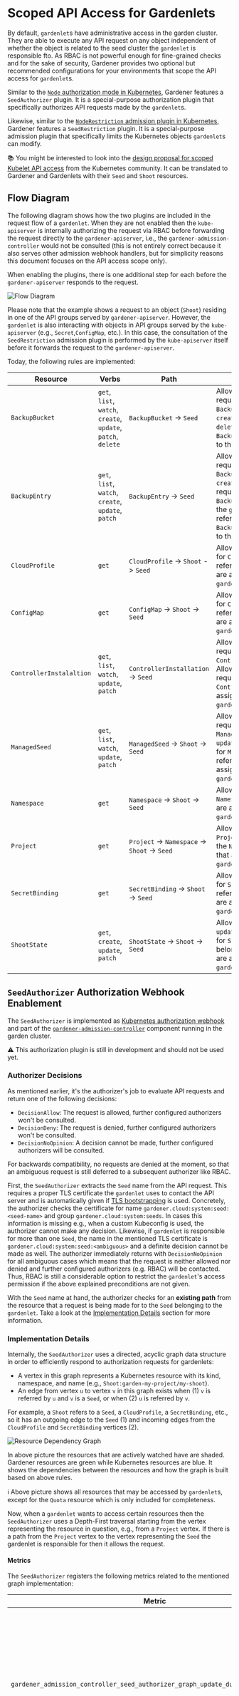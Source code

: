 # Scoped API Access for Gardenlets

By default, `gardenlet`s have administrative access in the garden cluster.
They are able to execute any API request on any object independent of whether the object is related to the seed cluster the `gardenlet` is responsible fto.
As RBAC is not powerful enough for fine-grained checks and for the sake of security, Gardener provides two optional but recommended configurations for your environments that scope the API access for `gardenlet`s.

Similar to the [`Node` authorization mode in Kubernetes](https://kubernetes.io/docs/reference/access-authn-authz/node/), Gardener features a `SeedAuthorizer` plugin.
It is a special-purpose authorization plugin that specifically authorizes API requests made by the `gardenlet`s.

Likewise, similar to the [`NodeRestriction` admission plugin in Kubernetes](https://kubernetes.io/docs/reference/access-authn-authz/admission-controllers/#noderestriction), Gardener features a `SeedRestriction` plugin.
It is a special-purpose admission plugin that specifically limits the Kubernetes objects `gardenlet`s can modify.

📚 You might be interested to look into the [design proposal for scoped Kubelet API access](https://github.com/kubernetes/community/blob/master/contributors/design-proposals/node/kubelet-authorizer.md) from the Kubernetes community.
It can be translated to Gardener and Gardenlets with their `Seed` and `Shoot` resources.

## Flow Diagram

The following diagram shows how the two plugins are included in the request flow of a `gardenlet`.
When they are not enabled then the `kube-apiserver` is internally authorizing the request via RBAC before forwarding the request directly to the `gardener-apiserver`, i.e., the `gardener-admission-controller` would not be consulted (this is not entirely correct because it also serves other admission webhook handlers, but for simplicity reasons this document focuses on the API access scope only).

When enabling the plugins, there is one additional step for each before the `gardener-apiserver` responds to the request.

![Flow Diagram](gardenlet_api_access_flow.png)

Please note that the example shows a request to an object (`Shoot`) residing in one of the API groups served by `gardener-apiserver`.
However, the `gardenlet` is also interacting with objects in API groups served by the `kube-apiserver` (e.g., `Secret`,`ConfigMap`, etc.).
In this case, the consultation of the `SeedRestriction` admission plugin is performed by the `kube-apiserver` itself before it forwards the request to the `gardener-apiserver`.

Today, the following rules are implemented:

| Resource                 | Verbs                                                         | Path                                          | Description |
| ------------------------ | ------------------------------------------------------------- | ----------------------------------------------| ----------- |
| `BackupBucket`           | `get`, `list`, `watch`, `create`, `update`, `patch`, `delete` | `BackupBucket` -> `Seed`                      | Allow `get`, `list`, `watch` requests for all `BackupBucket`s. Allow only `create`, `update`, `patch`, `delete` requests for `BackupBucket`s assigned to the `gardenlet`'s `Seed`. |
| `BackupEntry`            | `get`, `list`, `watch`, `create`, `update`, `patch`           | `BackupEntry` -> `Seed`                       | Allow `get`, `list`, `watch` requests for all `BackupEntry`s. Allow only `create`, `update`, `patch` requests for `BackupEntry`s assigned to the `gardenlet`'s `Seed` and referencing `BackupBucket`s assigned to the `gardenlet`'s `Seed`. |
| `CloudProfile`           | `get`                                                         | `CloudProfile` -> `Shoot` -> `Seed`           | Allow only `get` requests for `CloudProfile`s referenced by `Shoot`s that are assigned to the `gardenlet`'s `Seed`. |
| `ConfigMap`              | `get`                                                         | `ConfigMap` -> `Shoot` -> `Seed`              | Allow only `get` requests for `ConfigMap`s referenced by `Shoot`s that are assigned to the `gardenlet`'s `Seed`. |
| `ControllerInstalaltion` | `get`, `list`, `watch`, `update`, `patch`                     | `ControllerInstallation` -> `Seed`            | Allow `get`, `list`, `watch` requests for all `ControllerInstallation`s. Allow only `update`, `patch` requests for `ControllerInstallation`s assigned to the `gardenlet`'s `Seed`. |
| `ManagedSeed`            | `get`, `list`, `watch`, `update`, `patch`                     | `ManagedSeed` -> `Shoot` -> `Seed`            | Allow `get`, `list`, `watch` requests for all `ManagedSeed`s. Allow only `update`, `patch` requests for `ManagedSeed`s referencing a `Shoot` assigned to the `gardenlet`'s `Seed`. |
| `Namespace`              | `get`                                                         | `Namespace` -> `Shoot` -> `Seed`              | Allow `get` requests for `Namespace`s of `Shoot`s that are assigned to the `gardenlet`'s `Seed`. |
| `Project`                | `get`                                                         | `Project` -> `Namespace` -> `Shoot` -> `Seed` | Allow `get` requests for `Project`s referenced by the `Namespace` of `Shoot`s that are assigned to the `gardenlet`'s `Seed`. |
| `SecretBinding`          | `get`                                                         | `SecretBinding` -> `Shoot` -> `Seed`          | Allow only `get` requests for `SecretBinding`s referenced by `Shoot`s that are assigned to the `gardenlet`'s `Seed`. |
| `ShootState`             | `get`, `create`, `update`, `patch`                            | `ShootState` -> `Shoot` -> `Seed`             | Allow only `get`, `create`, `update`, `patch` requests for `ShootState`s belonging by `Shoot`s that are assigned to the `gardenlet`'s `Seed`. |

## `SeedAuthorizer` Authorization Webhook Enablement

The `SeedAuthorizer` is implemented as [Kubernetes authorization webhook](https://kubernetes.io/docs/reference/access-authn-authz/webhook/) and part of the [`gardener-admission-controller`](../concepts/admission-controller.md) component running in the garden cluster.

⚠️ This authorization plugin is still in development and should not be used yet.

### Authorizer Decisions

As mentioned earlier, it's the authorizer's job to evaluate API requests and return one of the following decisions:

- `DecisionAllow`: The request is allowed, further configured authorizers won't be consulted.
- `DecisionDeny`: The request is denied, further configured authorizers won't be consulted.
- `DecisionNoOpinion`: A decision cannot be made, further configured authorizers will be consulted.

For backwards compatibility, no requests are denied at the moment, so that an ambiguous request is still deferred to a subsequent authorizer like RBAC.

First, the `SeedAuthorizer` extracts the `Seed` name from the API request. This requires a proper TLS certificate the `gardenlet` uses to contact the API server and is automatically given if [TLS bootstrapping](../concepts/gardenlet.md#TLS-Bootstrapping) is used.
Concretely, the authorizer checks the certificate for name `gardener.cloud:system:seed:<seed-name>` and group `gardener.cloud:system:seeds`.
In cases this information is missing e.g., when a custom Kubeconfig is used, the authorizer cannot make any decision.
Likewise, if `gardenlet` is responsible for more than one `Seed`, the name in the mentioned TLS certificate is `gardener.cloud:system:seed:<ambiguous>` and a definite decision cannot be made as well.
The authorizer immediately returns with `DecisionNoOpinion` for all ambiguous cases which means that the request is neither allowed nor denied and further configured authorizers (e.g. RBAC) will be contacted.
Thus, RBAC is still a considerable option to restrict the `gardenlet`'s access permission if the above explained preconditions are not given.

With the `Seed` name at hand, the authorizer checks for an **existing path** from the resource that a request is being made for to the `Seed` belonging to the `gardenlet`. Take a look at the [Implementation Details](#implementation-details) section for more information.

### Implementation Details

Internally, the `SeedAuthorizer` uses a directed, acyclic graph data structure in order to efficiently respond to authorization requests for gardenlets:

* A vertex in this graph represents a Kubernetes resource with its kind, namespace, and name (e.g., `Shoot:garden-my-project/my-shoot`).
* An edge from vertex `u` to vertex `v` in this graph exists when (1) `v` is referred by `u` and `v` is a `Seed`, or when (2) `u` is referred by `v`.

For example, a `Shoot` refers to a `Seed`, a `CloudProfile`, a `SecretBinding`, etc., so it has an outgoing edge to the `Seed` (1) and incoming edges from the `CloudProfile` and `SecretBinding` vertices (2).

![Resource Dependency Graph](gardenlet_api_access_graph.png)

In above picture the resources that are actively watched have are shaded.
Gardener resources are green while Kubernetes resources are blue.
It shows the dependencies between the resources and how the graph is built based on above rules.

ℹ️ Above picture shows all resources that may be accessed by `gardenlet`s, except for the `Quota` resource which is only included for completeness.

Now, when a `gardenlet` wants to access certain resources then the `SeedAuthorizer` uses a Depth-First traversal starting from the vertex representing the resource in question, e.g., from a `Project` vertex.
If there is a path from the `Project` vertex to the vertex representing the `Seed` the gardenlet is responsible for then it allows the request.

#### Metrics

The `SeedAuthorizer` registers the following metrics related to the mentioned graph implementation:

| Metric | Description |
| --- | --- |
| `gardener_admission_controller_seed_authorizer_graph_update_duration_seconds` | Histogram of duration of resource dependency graph updates in seed authorizer, i.e., how long does it take to update the graph's vertices/edges when a resource is created, changed, or deleted. |
| `gardener_admission_controller_seed_authorizer_graph_path_check_duration_seconds` | Histogram of duration of checks whether a path exists in the resource dependency graph in seed authorizer. |

#### Debug Handler

When the `.server.enableDebugHandlers` field in the `gardener-admission-controller`'s component configuration is set to `true` then it serves a handler that can be used for debugging the resource dependency graph under `/debug/resource-dependency-graph`.

🚨 Only use this setting for development purposes as it enables unauthenticated users to view all data if they have access to the `gardener-admission-controller` component.

The handler renders an HTML page displaying the current graph with a list of vertices and its associated incoming and outgoing edges to other vertices.
Depending on the size of the Gardener landscape (and consequently, the size of the graph), it might not be possible to render it in its entirety.
If there are more than 2000 vertices then the default filtering will selected for `kind=Seed` to prevent overloading the output.

_Example output_:

```text
-------------------------------------------------------------------------------
|
| # Seed:my-seed
|   <- (11)
|     BackupBucket:73972fe2-3d7e-4f61-a406-b8f9e670e6b7
|     BackupEntry:garden-my-project/shoot--dev--my-shoot--4656a460-1a69-4f00-9372-7452cbd38ee3
|     ControllerInstallation:dns-external-mxt8m
|     ControllerInstallation:extension-shoot-cert-service-4qw5j
|     ControllerInstallation:networking-calico-bgrb2
|     ControllerInstallation:os-gardenlinux-qvb5z
|     ControllerInstallation:provider-gcp-w4mvf
|     Secret:garden/backup
|     Shoot:garden-my-project/my-shoot
|
-------------------------------------------------------------------------------
|
| # Shoot:garden-my-project/my-shoot
|   <- (5)
|     CloudProfile:gcp
|     Namespace:garden-my-project
|     Secret:garden-my-project/my-dns-secret
|     SecretBinding:garden-my-project/my-credentials
|     ShootState:garden-my-project/my-shoot
|   -> (1)
|     Seed:my-seed
|
-------------------------------------------------------------------------------
|
| # ShootState:garden-my-project/my-shoot
|   -> (1)
|     Shoot:garden-my-project/my-shoot
|
-------------------------------------------------------------------------------

... (etc., similarly for the other resources)
```

There are anchor links to easily jump from one resource to another, and the page provides means for filtering the results based on the `kind`, `namespace`, and/or `name`.

#### Pitfalls

When there is a relevant update to an existing resource, i.e., when a reference to another resource is changed, then the corresponding vertex (along with all associated edges) is first deleted from the graph before it gets added again with the up-to-date edges.
However, this does only work for vertices belonging to resources that are only created in exactly one "watch handler".
For example, the vertex for a `SecretBinding` can either be created in the `SecretBinding` handler itself or in the `Shoot` handler.
In such cases, deleting the vertex before (re-)computing the edges might lead to race conditions and potentially renders the graph invalid.
Consequently, instead of deleting the vertex, only the edges the respective handler is responsible for are deleted.
If the vertex ends up with no remaining edges then it also gets deleted automatically.
Afterwards, the vertex can either be added again or the updated edges can be created.

## `SeedRestriction` Admission Webhook Enablement

The `SeedRestriction` is implemented as [Kubernetes admission webhook](https://kubernetes.io/docs/reference/access-authn-authz/extensible-admission-controllers/) and part of the [`gardener-admission-controller`](../concepts/admission-controller.md) component running in the garden cluster.

⚠️ This admission plugin is still in development and should not be used yet.

